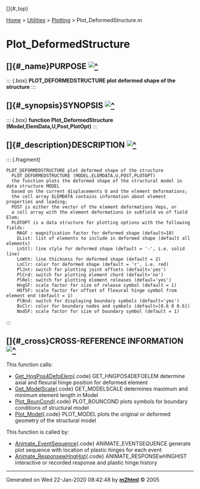 []{#_top}

<div>

[Home](../../FEDEASLab.html) \> [Utilities](../FEDEASLab.html) \>
[Plotting](FEDEASLab.html) \> Plot_DeformedStructure.m

</div>

# Plot_DeformedStructure

## []{#_name}PURPOSE [![\^](../../up.png)](#_top)

::: {.box}
**PLOT_DEFORMEDSTRUCTURE plot deformed shape of the structure**
:::

## []{#_synopsis}SYNOPSIS [![\^](../../up.png)](#_top)

::: {.box}
**function Plot_DeformedStructure (Model,ElemData,U,Post,PlotOpt)**
:::

## []{#_description}DESCRIPTION [![\^](../../up.png)](#_top)

::: {.fragment}
``` {.comment}
PLOT_DEFORMEDSTRUCTURE plot deformed shape of the structure
  PLOT_DEFORMEDSTRUCTURE (MODEL,ELEMDATA,U,POST,PLOTOPT)
  the function plots the deformed shape of the structural model in data structure MODEL
  based on the current displacements U and the element deformations;
  the cell array ELEMDATA contains information about element properties and loading;
  POST is either the vector of the element deformations Veps, or
  a cell array with the element deformations in subfield ve of field Elem;
  PLOTOPT is a data structure for plotting options with the following fields:
    MAGF : magnification factor for deformed shape (default=10)
    EList: list of elements to include in deformed shape (default all elements)
    LnStl: line style for deformed shape (default = '-', i.e. solid line)
    LnWth: line thickness for deformed shape (default = 2)  
    LnClr: color for deformed shape (default = 'r', i.e. red)
    PlJnt: switch for plotting joint offsets (default='yes')
    PlCrd: switch for plotting element chord (default='no')
    PlRel: switch for plotting element releases (defaul='yes')
    HngSF: scale factor for size of release symbol (default = 1)
    HOfSF: scale factor for offset of flexural hinge symbol from element end (default = 1)  
    PlBnd: switch for displaying boundary symbols (default='yes')
    BsClr: color for boundary nodes and symbols (default=[0.6 0 0.6])
    NodSF: scale factor for size of boundary symbol (default = 1)
```
:::

## []{#_cross}CROSS-REFERENCE INFORMATION [![\^](../../up.png)](#_top)

This function calls:

-   [Get_HngPos4DefoElem](Get_HngPos4DefoElem.html "function [AxHngCoor,FlHngCoor] = Get_HngPos4DefoElem (XYiod,XYjod,xyd,HngOpt)"){.code}
    GET_HNGPOS4DEFOELEM determine axial and flexural hinge position for
    deformed element
-   [Get_ModelScale](Get_ModelScale.html "function [ModSc,maxL,minL] = Get_ModelScale (Model,Ratio)"){.code}
    GET_MODELSCALE determines maximum and minimum element length in
    Model
-   [Plot_BounCond](Plot_BounCond.html "function Plot_BounCond (XYZ,BOUN,BsClr,BsSz)"){.code}
    PLOT_BOUNCOND plots symbols for boundary conditions of structural
    model
-   [Plot_Model](Plot_Model.html "function Plot_Model (Model,U,MPlOpt)"){.code}
    PLOT_MODEL plots the original or deformed geometry of the structural
    model

This function is called by:

-   [Animate_EventSequence](Animate_EventSequence.html "function Animate_EventSequence (Model,ElemData,Ufh,Qh,PlotOpt)"){.code}
    ANIMATE_EVENTSEQUENCE generate plot sequence with location of
    plastic hinges for each event
-   [Animate_ResponsewHngHist](Animate_ResponsewHngHist.html "function Animate_ResponsewHngHist (Model,ElemData,Post,PlotOpt)"){.code}
    ANIMATE_RESPONSEwHNGHIST interactive or recorded response and
    plastic hinge history

------------------------------------------------------------------------

Generated on Wed 22-Jan-2020 08:42:48 by
**[m2html](http://www.artefact.tk/software/matlab/m2html/ "Matlab Documentation in HTML")**
© 2005
